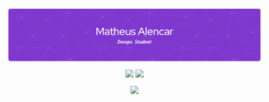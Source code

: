 ![Banner](./profile-purple.png)

<p align="center">
  <img src="https://github-readme-stats.vercel.app/api?username=AlencarMatheus&theme=midnight-purple&show_icons=true&hide_border=true&count_private=true" width="48%" />
  <img src="https://github-readme-stats.vercel.app/api/top-langs/?username=AlencarMatheus&theme=midnight-purple&layout=compact&hide_border=true" width="48%" />
</p>

<p align="center">
  <img src="https://github-readme-streak-stats.herokuapp.com/?user=AlencarMatheus&theme=midnight-purple&hide_border=true" width="50%" />
</p>

